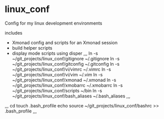 linux_conf
==========

Config for my linux development environments

includes

- Xmonad config and scripts for an Xmonad session
- build helper scripts
- display mode scripts using disper
,,,
ln -s ~/git_projects/linux_conf/gitignore ~/.gitignore
ln -s ~/git_projects/linux_conf/gitconfig ~/.gitconfig
ln -s ~/git_projects/linux_conf/vi/vimrc ~/.vimrc
ln -s ~/git_projects/linux_conf/vi/vim ~/.vim
ln -s ~/git_projects/linux_conf/xmonad ~/.xmonad
ln -s ~/git_projects/linux_conf/xmobarrc ~/.xmobarrc
ln -s ~/git_projects/linux_conf/scripts ~/bin
ln -s ~/git_projects/linux_conf/bash_aliases ~/.bash_aliases
,,,

,,,
cd
touch .bash_profile
echo source ~/git_projects/linux_conf/bashrc >> .bash_profile
,,,
